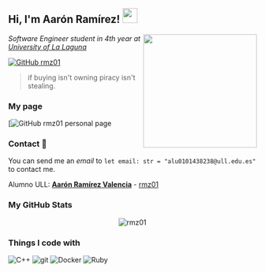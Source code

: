 <h2> Hi, I'm Aarón Ramírez! <img src="https://slackmojis.com/emojis/66411-acid-felix/download" width="30"></h2>

<img align='right' src="https://i.giphy.com/media/v1.Y2lkPTc5MGI3NjExa25icnpqbzl2YXJ1aHgwY2cyMjI5OGxjc2RheWFpaGlrczNmenQ4ZyZlcD12MV9pbnRlcm5hbF9naWZfYnlfaWQmY3Q9Zw/0lGd2OXXHe4tFhb7Wh/giphy.gif" width="230">

<p><em>Software Engineer student in 4th year at <a href="https://www.ull.es/">University of La Laguna</a></em></p>

[![GitHub rmz01](https://img.shields.io/github/followers/rmz01?label=follow&style=social)](https://github.com/rmz01)

>if buying isn't owning piracy isn't stealing.

### My page
[![GitHub rmz01 personal page](https://rmz01.github.io/)

### Contact 📧 

You can send me an *email* to `let email: str = "alu0101438238@ull.edu.es"` to contact me.

Alumno ULL: **[Aarón Ramírez Valencia](https://campusingenieriaytecnologia2425.ull.es/user/profile.php?id=24250900918)** - [rmz01](https://github.com/rmz01)

### My GitHub Stats 
<p align="center"> <img src="https://github-readme-stats.vercel.app/api?username=rmz01&show_icons=true&theme=tokyonight" alt="rmz01" />

### Things I code with
<p>
  <img alt="C++" src="https://img.shields.io/badge/C++-00599C?style=flat-square&logo=C%2B%2B&logoColor=white" />
  <img alt="git" src="https://img.shields.io/badge/-Git-F05032?style=flat-square&logo=git&logoColor=white" />
  <img alt="Docker" src="https://img.shields.io/badge/-Docker-46a2f1?style=flat-square&logo=docker&logoColor=white" />
  <img alt="Ruby" src="https://img.shields.io/badge/Ruby-CC342D?logo=Ruby&logoColor=white" />
</p>
